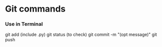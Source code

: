 # Git commands
### Use in Terminal
git add <filename> (include .py)
git status (to check)
git commit -m "(opt message)"
git push
